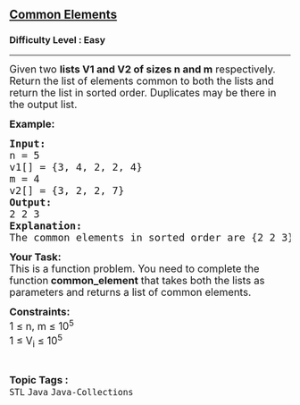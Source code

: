 <h2><a href="https://practice.geeksforgeeks.org/problems/common-elements5420/1?page=6&status[]=unsolved&curated[]=1&sortBy=submissions">Common Elements</a></h2><h3>Difficulty Level : Easy</h3><hr><div class="problems_problem_content__Xm_eO"><p><span style="font-size:18px">Given two <strong>lists V1 and V2 of sizes n and m</strong> respectively. Return the list of elements common to both the lists and return the list in sorted order. Duplicates may be there in the output list.</span></p>

<p><strong><span style="font-size:18px">Example:</span></strong></p>

<pre><strong><span style="font-size:18px">Input:</span></strong>
<span style="font-size:18px">n = 5
v1[] = {3, 4, 2, 2, 4}
m = 4
v2[] = {3, 2, 2, 7}</span>
<strong><span style="font-size:18px">Output:</span></strong>
<span style="font-size:18px">2 2 3</span>
<strong><span style="font-size:18px">Explanation:</span></strong>
<span style="font-size:18px">The common elements in sorted order are {2 2 3}</span></pre>

<p><span style="font-size:18px"><strong>Your Task:</strong><br>
This is a function problem. You need to complete the function<strong> common_element</strong> that takes both the lists as parameters and returns a list of common elements. </span></p>

<p><span style="font-size:18px"><strong>Constraints:</strong><br>
1 ≤ n, m ≤ 10<sup>5</sup><br>
1 ≤ V<sub>i</sub> ≤ 10<sup>5</sup></span></p>
</div><br><p><span style=font-size:18px><strong>Topic Tags : </strong><br><code>STL</code>&nbsp;<code>Java</code>&nbsp;<code>Java-Collections</code>&nbsp;